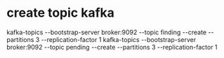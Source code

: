 # create topic kafka
kafka-topics --bootstrap-server broker:9092 --topic finding --create --partitions 3 --replication-factor 1
kafka-topics --bootstrap-server broker:9092 --topic pending --create --partitions 3 --replication-factor 1
